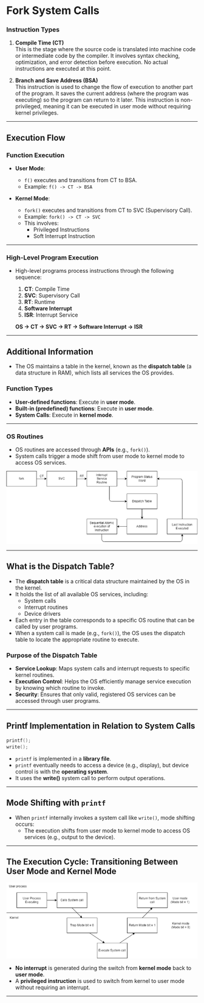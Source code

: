 # Fork System Calls
### Instruction Types

1. **Compile Time (CT)**  
   This is the stage where the source code is translated into machine code or intermediate code by the compiler. It involves syntax checking, optimization, and error detection before execution. No actual instructions are executed at this point.

2. **Branch and Save Address (BSA)**  
   This instruction is used to change the flow of execution to another part of the program. It saves the current address (where the program was executing) so the program can return to it later. This instruction is non-privileged, meaning it can be executed in user mode without requiring kernel privileges.

---

## Execution Flow
### Function Execution
- **User Mode**: 
  - `f()` executes and transitions from CT to BSA.
  - Example: `f() -> CT -> BSA`

- **Kernel Mode**:
  - `fork()` executes and transitions from CT to SVC (Supervisory Call).
  - Example: `fork() -> CT -> SVC`
  - This involves:
    - Privileged Instructions
    - Soft Interrupt Instruction

---

### High-Level Program Execution
- High-level programs process instructions through the following sequence:
  1. **CT**: Compile Time
  2. **SVC**: Supervisory Call
  3. **RT**: Runtime
  4. **Software Interrupt**
  5. **ISR**: Interrupt Service     

    **OS -> CT -> SVC -> RT -> Software Interrupt -> ISR**

---

## Additional Information
- The OS maintains a table in the kernel, known as the **dispatch table** (a data structure in RAM), which lists all services the OS provides.

### Function Types
- **User-defined functions**: Execute in **user mode**.
- **Built-in (predefined) functions**: Execute in **user mode**.
- **System Calls**: Execute in **kernel mode**.

---

### OS Routines
- OS routines are accessed through **APIs** (e.g., `fork()`).
- System calls trigger a mode shift from user mode to kernel mode to access OS services.

![OS Routine](img/OS_routine.drawio.png)

---

## What is the Dispatch Table?
- The **dispatch table** is a critical data structure maintained by the OS in the kernel.
- It holds the list of all available OS services, including:
  - System calls
  - Interrupt routines
  - Device drivers
- Each entry in the table corresponds to a specific OS routine that can be called by user programs.
- When a system call is made (e.g., `fork()`), the OS uses the dispatch table to locate the appropriate routine to execute.

### Purpose of the Dispatch Table
- **Service Lookup**: Maps system calls and interrupt requests to specific kernel routines.
- **Execution Control**: Helps the OS efficiently manage service execution by knowing which routine to invoke.
- **Security**: Ensures that only valid, registered OS services can be accessed through user programs.

---

## Printf Implementation in Relation to System Calls

```c
printf();
write();
```
- `printf` is implemented in a **library file**.
- `printf` eventually needs to access a device (e.g., display), but device control is with the **operating system**.
- It uses the **write()** system call to perform output operations.

---
## Mode Shifting with `printf`
- When `printf` internally invokes a system call like `write()`, mode shifting occurs:
  - The execution shifts from user mode to kernel mode to access OS services (e.g., output to the device).

---
## The Execution Cycle: Transitioning Between User Mode and Kernel Mode
![Execution process dual mode](img/execution_process_dual_mode.drawio.png)

- **No interrupt** is generated during the switch from **kernel mode** back to **user mode**.
- A **privileged instruction** is used to switch from kernel to user mode without requiring an interrupt.

---
